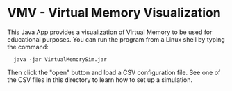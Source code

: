 # VMV - Virtual Memory Visualization
This Java App provides a visualization of Virtual Memory to be used
for educational purposes.  You can run the program from a Linux shell
by typing the command:
```
  java -jar VirtualMemorySim.jar
  ```
Then click the "open" button and load a CSV configuration file.
See one of the CSV files in this directory to learn how to
set up a simulation.
